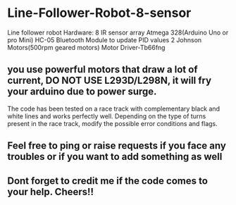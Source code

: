 # Line-Follower-Robot-8-sensor
Line follower robot
Hardware: 8 IR sensor array
Atmega 328(Arduino Uno or pro Mini)
HC-05 Bluetooth Module to update PID values
2 Johnson Motors(500rpm geared motors)
Motor Driver-Tb66fng
##  you use powerful motors that draw a lot of current, DO NOT USE L293D/L298N, it will fry your arduino due to power surge.

The code has been tested on a race track with complementary black and white lines and works perfectly well.
Depending on the type of turns present in the race track, modify the possible error conditions and flags.

## Feel free to ping or raise requests if you face any troubles or if you want to add something as well
## Dont forget to credit me if the code comes to your help. Cheers!!
